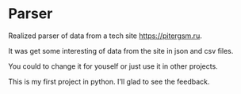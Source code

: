 # Parser

Realized parser of data from a tech site https://pitergsm.ru.  

It was get some interesting of data from the site in json and csv files. 

You could to change it for youself or just use it in other projects. 

This is my first project in python. I'll glad to see the feedback.
